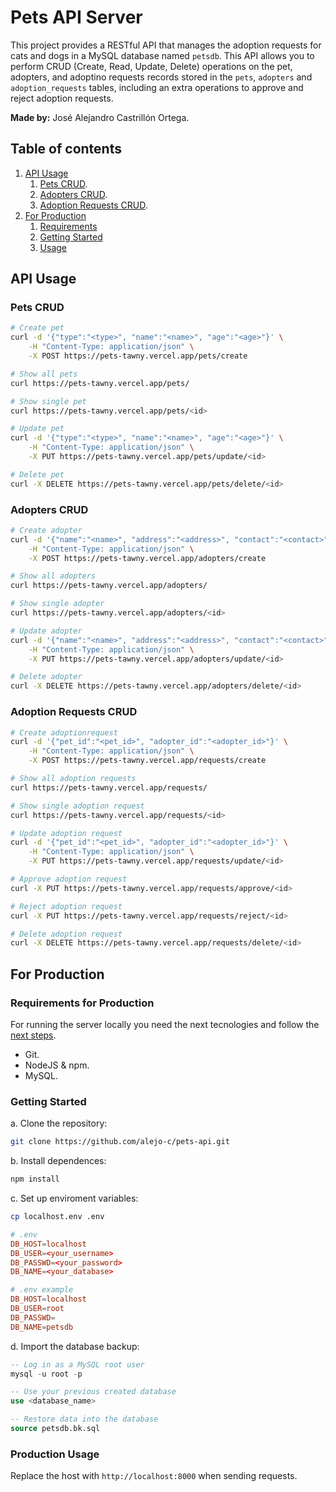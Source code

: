 # Pets API Server

This project provides a RESTful API that manages the adoption requests for cats and dogs in a MySQL database named `petsdb`. This API allows you to perform CRUD (Create, Read, Update, Delete) operations on the pet, adopters, and adoptino requests records stored in the `pets`, `adopters` and `adoption_requests` tables, including an extra operations to approve and reject adoption requests.

**Made by:** José Alejandro Castrillón Ortega.

## Table of contents

1. [API Usage](#api-usage)
    1. [Pets CRUD](#pets-crud).
    2. [Adopters CRUD](#adopters-crud).
    3. [Adoption Requests CRUD](#adoption-requests-crud).
2. [For Production](#for-production)
    1. [Requirements](#requirements-for-production)
    2. [Getting Started](#getting-started)
    3. [Usage](#production-usage)

## API Usage

### Pets CRUD

```sh
# Create pet
curl -d '{"type":"<type>", "name":"<name>", "age":"<age>"}' \
    -H "Content-Type: application/json" \
    -X POST https://pets-tawny.vercel.app/pets/create
```
```sh
# Show all pets
curl https://pets-tawny.vercel.app/pets/
```
```sh
# Show single pet
curl https://pets-tawny.vercel.app/pets/<id>
```
```sh
# Update pet
curl -d '{"type":"<type>", "name":"<name>", "age":"<age>"}' \
    -H "Content-Type: application/json" \
    -X PUT https://pets-tawny.vercel.app/pets/update/<id>
```
```sh
# Delete pet
curl -X DELETE https://pets-tawny.vercel.app/pets/delete/<id>
```

### Adopters CRUD

```sh
# Create adopter
curl -d '{"name":"<name>", "address":"<address>", "contact":"<contact>"}' \
    -H "Content-Type: application/json" \
    -X POST https://pets-tawny.vercel.app/adopters/create
```
```sh
# Show all adopters
curl https://pets-tawny.vercel.app/adopters/
```
```sh
# Show single adopter
curl https://pets-tawny.vercel.app/adopters/<id>
```
```sh
# Update adopter
curl -d '{"name":"<name>", "address":"<address>", "contact":"<contact>"}' \
    -H "Content-Type: application/json" \
    -X PUT https://pets-tawny.vercel.app/adopters/update/<id>
```
```sh
# Delete adopter
curl -X DELETE https://pets-tawny.vercel.app/adopters/delete/<id>
```

### Adoption Requests CRUD

```sh
# Create adoptionrequest
curl -d '{"pet_id":"<pet_id>", "adopter_id":"<adopter_id>"}' \
    -H "Content-Type: application/json" \
    -X POST https://pets-tawny.vercel.app/requests/create
```
```sh
# Show all adoption requests
curl https://pets-tawny.vercel.app/requests/
```
```sh
# Show single adoption request
curl https://pets-tawny.vercel.app/requests/<id>
```
```sh
# Update adoption request
curl -d '{"pet_id":"<pet_id>", "adopter_id":"<adopter_id>"}' \
    -H "Content-Type: application/json" \
    -X PUT https://pets-tawny.vercel.app/requests/update/<id>
```
```sh
# Approve adoption request
curl -X PUT https://pets-tawny.vercel.app/requests/approve/<id>
```
```sh
# Reject adoption request
curl -X PUT https://pets-tawny.vercel.app/requests/reject/<id>
```
```sh
# Delete adoption request
curl -X DELETE https://pets-tawny.vercel.app/requests/delete/<id>
```

## For Production

### Requirements for Production

For running the server locally you need the next tecnologies and follow the [next steps](#getting-started).

- Git.
- NodeJS & npm.
- MySQL.

### Getting Started

a. Clone the repository:
```bash
git clone https://github.com/alejo-c/pets-api.git
```

b. Install dependences:
```bash
npm install
```

c. Set up enviroment variables:
```bash
cp localhost.env .env
```
```conf
# .env
DB_HOST=localhost
DB_USER=<your_username>
DB_PASSWD=<your_password>
DB_NAME=<your_database>
```
```conf
# .env example
DB_HOST=localhost
DB_USER=root
DB_PASSWD=
DB_NAME=petsdb
```

d. Import the database backup:
```sql
-- Log in as a MySQL root user
mysql -u root -p

-- Use your previous created database
use <database_name>

-- Restore data into the database
source petsdb.bk.sql
```

### Production Usage

Replace the host with `http://localhost:8000` when sending requests.

